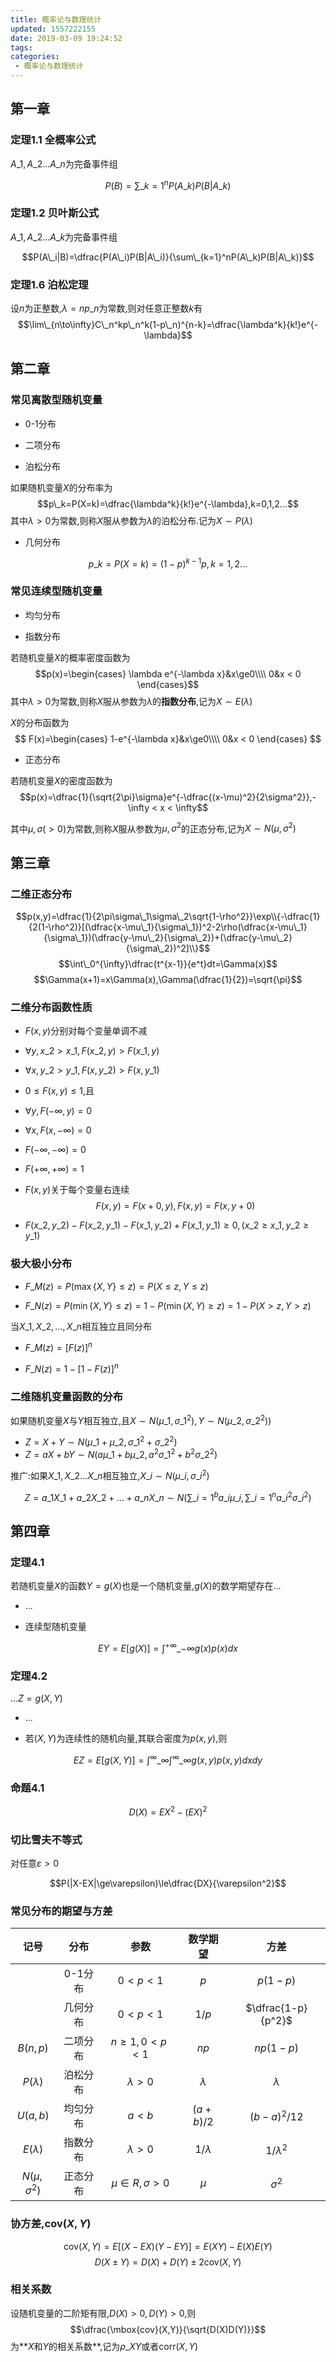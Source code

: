 ```yaml
---
title: 概率论与数理统计
updated: 1557222155
date: 2019-03-09 19:24:52
tags:
categories:
 - 概率论与数理统计
---
```


## 第一章

### 定理1.1 全概率公式

$A\_1,A\_2...A\_n$为完备事件组

$$P(B)=\sum\_{k=1}^nP(A\_k)P(B|A\_k)$$

### 定理1.2 贝叶斯公式

$A\_1,A\_2...A\_k$为完备事件组

$$P(A\_i|B)=\dfrac{P(A\_i)P(B|A\_i)}{\sum\_{k=1}^nP(A\_k)P(B|A\_k)}$$

### 定理1.6 泊松定理

设$n$为正整数,$\lambda=np\_n$为常数,则对任意正整数$k$有$$\lim\_{n\to\infty}C\_n^kp\_n^k(1-p\_n)^{n-k}=\dfrac{\lambda^k}{k!}e^{-\lambda}$$

## 第二章

### 常见离散型随机变量

- 0-1分布

- 二项分布

- 泊松分布

如果随机变量$X$的分布率为
$$p\_k=P(X=k)=\dfrac{\lambda^k}{k!}e^{-\lambda},k=0,1,2...$$
其中$\lambda>0$为常数,则称$X$服从参数为$\lambda$的泊松分布.记为$X\sim P(\lambda)$

- 几何分布

$$p\_k=P(X=k)=(1-p)^{k-1}p,k=1,2...$$

### 常见连续型随机变量

- 均匀分布

- 指数分布

若随机变量$X$的概率密度函数为
$$p(x)=\begin{cases}
\lambda e^{-\lambda x}&x\ge0\\\\
0&x < 0
\end{cases}$$
其中$\lambda > 0$为常数,则称$X$服从参数为$\lambda$的**指数分布**,记为$X\sim E(\lambda)$

$X$的分布函数为
$$
F(x)=\begin{cases}
1-e^{-\lambda x}&x\ge0\\\\
0&x < 0
\end{cases}
$$

- 正态分布

若随机变量$X$的密度函数为
$$p(x)=\dfrac{1}{\sqrt{2\pi}\sigma}e^{-\dfrac{(x-\mu)^2}{2\sigma^2}},-\infty < x < \infty$$

其中$\mu,\sigma(>0)$为常数,则称$X$服从参数为$\mu,\sigma^2$的正态分布,记为$X\sim N(\mu,\sigma^2)$

## 第三章

### 二维正态分布

$$p(x,y)=\dfrac{1}{2\pi\sigma\_1\sigma\_2\sqrt{1-\rho^2}}\exp\\{-\dfrac{1}{2(1-\rho^2)}[(\dfrac{x-\mu\_1}{\sigma\_1})^2-2\rho(\dfrac{x-\mu\_1}{\sigma\_1})(\dfrac{y-\mu\_2}{\sigma\_2})+(\dfrac{y-\mu\_2}{\sigma\_2})^2]\\}$$
$$\int\_0^{\infty}\dfrac{t^{x-1}}{e^t}dt=\Gamma(x)$$
$$\Gamma(x+1)=x\Gamma(x),\Gamma(\dfrac{1}{2})=\sqrt{\pi}$$

### 二维分布函数性质

- $F(x,y)$分别对每个变量单调不减
 - $\forall y,x\_2 > x\_1,F(x\_2,y) > F(x\_1,y)$
 - $\forall x,y\_2 > y\_1,F(x,y\_2) > F(x,y\_1)$

- $0\le F(x,y)\le1$,且
 - $\forall y,F(-\infty,y)=0$
 - $\forall x,F(x,-\infty)=0$
 - $F(-\infty,-\infty)=0$
 - $F(+\infty,+\infty)=1$

- $F(x,y)$关于每个变量右连续
 $$F(x,y)=F(x+0,y),F(x,y)=F(x,y+0)$$

- $F(x\_2,y\_2)-F(x\_2,y\_1)-F(x\_1,y\_2)+F(x\_1,y\_1)\ge0,(x\_2\ge x\_1,y\_2\ge y\_1)$

### 极大极小分布

- $F\_M(z)=P(\max\{X,Y\}\le z)=P(X\le z,Y\le z)$

- $F\_N(z)=P(\min\{X,Y\}\le z)=1-P(\min(X,Y)\ge z)=1-P(X > z,Y > z)$

当$X\_1,X\_2,...,X\_n$相互独立且同分布

- $F\_M(z)=[F(z)]^n$

- $F\_N(z)=1-[1-F(z)]^n$

### 二维随机变量函数的分布

如果随机变量$X$与$Y$相互独立,且$X\sim N(\mu\_1,\sigma\_1^2),Y\sim N(\mu\_2,\sigma\_2^2)$)

- $Z=X+Y\sim N(\mu\_1+\mu\_2,\sigma\_1^2+\sigma\_2^2)$
- $Z=aX+bY\sim N(a\mu\_1+b\mu\_2,a^2\sigma\_1^2+b^2\sigma\_2^2)$

推广:如果$X\_1,X\_2...X\_n$相互独立,$X\_i\sim N(\mu\_i,\sigma\_i^2)$

$$Z=a\_1X\_1+a\_2X\_2+...+a\_nX\_n\sim N(\sum\_{i=1}^ba\_i\mu\_i,\sum\_{i=1}^na\_i^2\sigma\_i^2)$$

## 第四章

### 定理4.1

若随机变量$X$的函数$Y=g(X)$也是一个随机变量,$g(X)$的数学期望存在...

- ...

- 连续型随机变量

$$EY=E[g(X)]=\int^{+\infty}\_{-\infty}g(x)p(x)dx$$

### 定理4.2

...$Z=g(X,Y)$

- ...

- 若$(X,Y)$为连续性的随机向量,其联合密度为$p(x,y)$,则

$$EZ=E[g(X,Y)]=\int^{\infty}\_{\infty}\int^{\infty}\_{\infty}g(x,y)p(x,y)dxdy$$

### 命题4.1

$$D(X)=EX^2-(EX)^2$$

### 切比雪夫不等式

对任意$\varepsilon > 0$

$$P(|X-EX|\ge\varepsilon)\le\dfrac{DX}{\varepsilon^2}$$

### 常见分布的期望与方差

| 记号 | 分布 | 参数 | 数学期望 | 方差 |
| :--: | :--: | :--: | :--: | :--: |
|  | 0-1分布 | $0 < p < 1$ | $p$ | $p(1-p)$ |
|  | 几何分布 | $0 < p < 1$ | $1/p$ | $\dfrac{1-p}{p^2}$ |
| $B(n,p)$ | 二项分布 | $n\ge1,0 < p < 1$ | $np$ | $np(1-p)$ |
| $P(\lambda)$ | 泊松分布 | $\lambda > 0$ | $\lambda$ | $\lambda$ |
| $U(a,b)$ | 均匀分布 | $a < b$ | $(a + b)/2$ | $(b-a)^2/12$ |
| $E(\lambda)$ | 指数分布 | $\lambda > 0$ | $1/\lambda$ | $1/\lambda^2$ |
| $N(\mu,\sigma^2)$ | 正态分布 | $\mu\in R,\sigma > 0$ | $\mu$ | $\sigma^2$ |

### 协方差,cov$(X,Y)$

$$\mbox{cov}(X,Y)=E[(X-EX)(Y-EY)]=E(XY)-E(X)E(Y)$$
$$D(X\pm Y)=D(X)+D(Y)\pm2\mbox{cov}(X,Y)$$

### 相关系数

设随机变量的二阶矩有限,$D(X) > 0,D(Y) > 0$,则
$$\dfrac{\mbox{cov}(X,Y)}{\sqrt{D(X)D(Y)}}$$
为**$X$和$Y$的相关系数**,记为$\rho\_{XY}$或者corr$(X,Y)$
